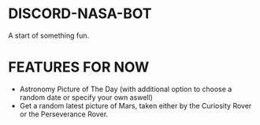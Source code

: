 # DISCORD-NASA-BOT
A start of something fun.

# FEATURES FOR NOW

- Astronomy Picture of The Day (with additional option to choose a random date or specify your own aswell)
- Get a random latest picture of Mars, taken either by the Curiosity Rover or the Perseverance Rover.
